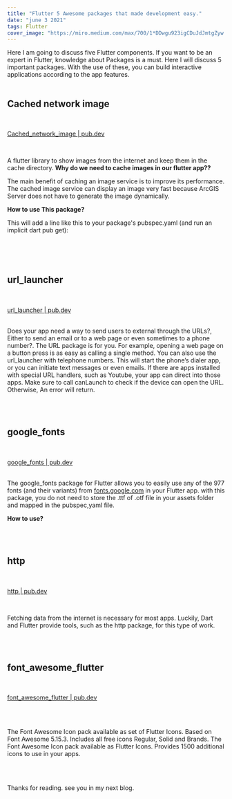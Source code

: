 ```yaml
---
title: "Flutter 5 Awesome packages that made development easy."
date: "june 3 2021"
tags: Flutter
cover_image: "https://miro.medium.com/max/700/1*DDwgu923igCDuJdJmtgZyw.jpeg"
---
```


Here I am going to discuss five Flutter components. If you want to be an expert in Flutter, knowledge about Packages is a must. Here I will discuss 5 important packages. With the use of these, you can build interactive applications according to the app features.
<br/>
<br/>

## Cached network image

<br/>

[Cached_network_image | pub.dev](https://pub.dev/packages/cached_network_image)

<br/>

A flutter library to show images from the internet and keep them in the cache directory.
**Why do we need to cache images in our flutter app??**

The main benefit of caching an image service is to improve its performance. The cached image service can display an image very fast because ArcGIS Server does not have to generate the image dynamically.

**How to use This package?**

This will add a line like this to your package's pubspec.yaml (and run an implicit dart pub get):

<br/>
<br/>

<script type="text/javascript"  src="https://gist.github.com/anshrathod-blog/31491325f9c1f6928a6ffa2cf3c8bfb5.js"></script>

<br/>

## url_launcher

<br/>

[url_launcher | pub.dev](https://pub.dev/packages/url_launcher)
<br/>
<br/>

Does your app need a way to send users to external through the URLs?, Either to send an email or to a web page or even sometimes to a phone number?. The URL package is for you. For example, opening a web page on a button press is as easy as calling a single method. You can also use the url_launcher with telephone numbers. This will start the phone’s dialer app, or you can initiate text messages or even emails. If there are apps installed with special URL handlers, such as Youtube, your app can direct into those apps. Make sure to call canLaunch to check if the device can open the URL. Otherwise, An error will return.
<br/>
<br/>

<script type="text/javascript"  src="https://gist.github.com/anshrathod-blog/cd81900def5e4cc50b2d0c77fca54c76.js"></script>

<br/>

## google_fonts

<br/>

[google_fonts | pub.dev](https://pub.dev/packages/google_fonts)
<br/>
<br/>

The google_fonts package for Flutter allows you to easily use any of the 977 fonts (and their variants) from [fonts.google.com](https://fonts.google.com) in your Flutter app.
with this package, you do not need to store the .ttf of .otf file in your assets folder and mapped in the pubspec,yaml file.

**How to use?**
<br/>
<br/>

<script type="text/javascript"  src="http://gist-it.appspot.com/https://gist.github.com/anshrathod-blog/135eb983ecd585e78c636de1541b1706.js"></script>

<br/>

## http

<br/>

[http | pub.dev](https://pub.dev/packages/http)

<br/>

Fetching data from the internet is necessary for most apps. Luckily, Dart and Flutter provide tools, such as the http package, for this type of work.
<br/>
<br/>

<script type="text/javascript"  src="https://gist.github.com/anshrathod-blog/420c9fc34bc1e3f40766e68ec268accf.js"></script>

<br/>

## font_awesome_flutter

<br/>

[font_awesome_flutter | pub.dev](https://pub.dev/packages/font_awesome_flutter)

<br/>
<br/>

The Font Awesome Icon pack available as set of Flutter Icons.
Based on Font Awesome 5.15.3. Includes all free icons Regular, Solid and Brands.
The Font Awesome Icon pack available as Flutter Icons. Provides 1500 additional icons to use in your apps.
<br/>
<br/>

<script type="text/javascript"  src="https://gist.github.com/anshrathod-blog/e421d120a19c4d82ecc07b005ecdeebe.js"></script>
<br/>

Thanks for reading. see you in my next blog.
